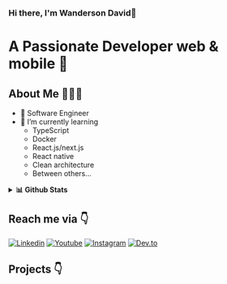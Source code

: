 ### Hi there, I'm Wanderson David👋


# A Passionate Developer web & mobile 🚀 

## About Me 🤷🏻‍♂️

* 📱 Software Engineer
* 🌱 I’m currently learning
	- TypeScript
	- Docker
	- React.js/next.js
	- React native
	- Clean architecture
	- Between others...

<details>
  <summary><b>📊 Github Stats</b></summary>
  <p align="center"> <img src="https://github-readme-stats.vercel.app/api?username=WandersonDavid&count_private=true&show_icons=true&include_all_commits=true" alt="Spikey Sanju | Stats" />
</details>

## Reach me via 👇

[![Linkedin](https://img.shields.io/badge/LinkedIn-blue.svg?style=for-the-badge&logo=linkedin)](https://www.linkedin.com/in/wanderson-david-91699315b)
[![Youtube](https://img.shields.io/badge/Youtube-red.svg?style=for-the-badge&logo=youtube)](https://www.youtube.com/channel/UCV5_i-Bvrx5zVMN_L_CG1ww)
[![Instagram](https://img.shields.io/badge/Instagram-gray.svg?style=for-the-badge&logo=instagram)](https://www.instagram.com/wandersondaviid)
[![Dev.to](https://img.shields.io/badge/Dev.to-black.svg?style=for-the-badge&logo=dev)](https://dev.to/wandersondavid)


## Projects 👇
